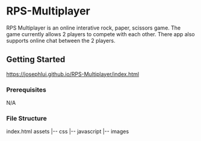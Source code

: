 # RPS-Multiplayer

RPS Multiplayer is an online interative rock, paper, scissors game.  The game currently allows 2 players to compete with each other.  There app also supports online chat between the 2 players.   


## Getting Started

https://josephlui.github.io/RPS-Multiplayer/index.html

### Prerequisites

N/A

### File Structure

index.html
assets 
  |-- css 
  |-- javascript
  |-- images
 


